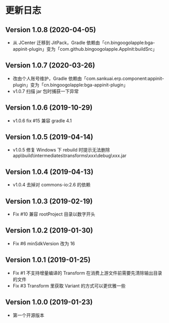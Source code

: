 # 更新日志

## Version 1.0.8 (2020-04-05)

- 从 JCenter 迁移到 JitPack，Gradle 依赖由「cn.bingoogolapple:bga-appinit-plugin」变为「com.github.bingoogolapple.AppInit:buildSrc」

## Version 1.0.7 (2020-03-26)

- 改由个人账号维护，Gradle 依赖由「com.sankuai.erp.component:appinit-plugin」变为「cn.bingoogolapple:bga-appinit-plugin」
- v1.0.7 扫描 jar 包时捕获一下异常

## Version 1.0.6 (2019-10-29)

- v1.0.6 fix #15 兼容 gradle 4.1

## Version 1.0.5 (2019-04-14)

- v1.0.5 修复 Windows 下 rebuild 时提示无法删除 app\build\intermediates\transforms\xxx\debug\xxx.jar

## Version 1.0.4 (2019-04-13)

- v1.0.4 去掉对 commons-io:2.6 的依赖

## Version 1.0.3 (2019-02-19)

- Fix #10 兼容 rootProject 目录以数字开头

## Version 1.0.2 (2019-01-30)

- Fix #6 minSdkVersion 改为 16

## Version 1.0.1 (2019-01-25)

- Fix #1 不支持增量编译的 Transform 在消费上游文件前需要先清除输出目录的文件
- Fix #3 Transform 里获取 Variant 的方式可以更优雅一些

## Version 1.0.0 (2019-01-23)

- 第一个开源版本